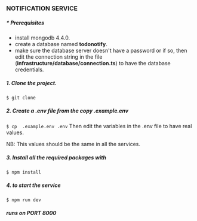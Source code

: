 ### NOTIFICATION SERVICE

##### * Prerequisites
- install mongodb 4.4.0.
- create a database named **todonotify**.
- make sure the database server doesn't have a password or if so, then edit the connection string in the file (**infrastructure/database/connection.ts**) to have the database credentials.

##### 1. Clone the project.

```$ git clone ```

##### 2. Create a .env file from the copy .example.env


```$ cp  .example.env .env```
Then edit the variables in the .env file to have real values.

NB: This values should be the same in all the services.

##### 3. Install all the required packages with
```$ npm install```

##### 4. to start the service
```$ npm run dev```

##### runs on PORT 8000